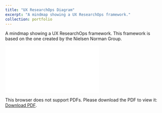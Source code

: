 ```yaml
---
title: "UX ResearchOps Diagram"
excerpt: "A mindmap showing a UX ResearchOps framework."
collection: portfolio
---
```


A mindmap showing a UX ResearchOps framework. This framework is based on the one created by the Nielsen Norman Group.

<object data="/files/UXResearchOps_Draft2020.pdf" type="application/pdf" width="700px" height="700px">
    <embed src="/files/UXResearchOps_Draft2020.pdf">
        <p>This browser does not support PDFs. Please download the PDF to view it: <a href="/files/UXResearchOps_Draft2020.pdf">Download PDF</a>.</p>
    </embed>
</object>
